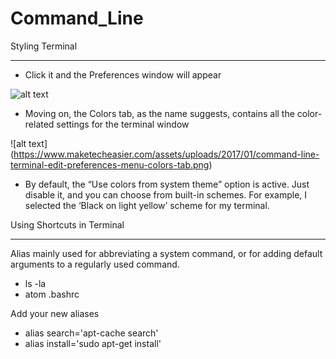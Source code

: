 # Command_Line

Styling Terminal
********************
- Click it and the Preferences window will appear

![alt text](https://www.maketecheasier.com/assets/uploads/2017/01/command-line-terminal-edit-preferences-menu-general-tab.png)


- Moving on, the Colors tab, as the name suggests, contains all the color-related settings for the terminal window

![alt text] (https://www.maketecheasier.com/assets/uploads/2017/01/command-line-terminal-edit-preferences-menu-colors-tab.png)

- By default, the “Use colors from system theme” option is active. Just disable it, and you can choose from built-in schemes. For example, I selected the ‘Black on light yellow’ scheme for my terminal.


Using Shortcuts in Terminal
********************************

Alias mainly used for abbreviating a system command, or for adding default arguments to a regularly used command.

- ls -la
- atom .bashrc

Add your new aliases

- alias search='apt-cache search'
- alias install='sudo apt-get install'
